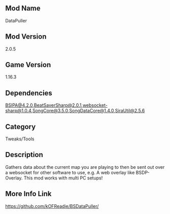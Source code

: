 ## Mod Name
DataPuller

## Mod Version
2.0.5

## Game Version
1.16.3

## Dependencies
BSIPA@4.2.0,BeatSaverSharp@2.0.1,websocket-sharp@1.0.4,SongCore@3.5.0,SongDataCore@1.4.0,SiraUtil@2.5.6

## Category
Tweaks/Tools

## Description
Gathers data about the current map you are playing to then be sent out over a websocket for other software to use, e.g. A web overlay like BSDP-Overlay. This mod works with multi PC setups!

## More Info Link
https://github.com/kOFReadie/BSDataPuller/